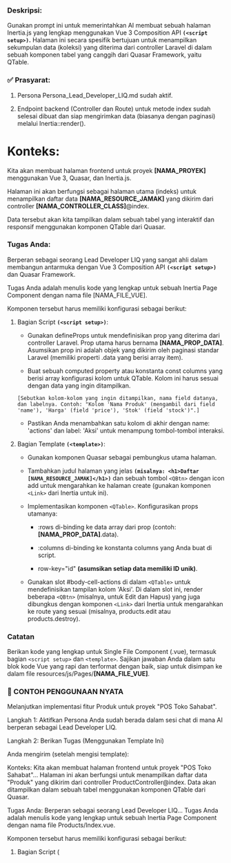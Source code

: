### Deskripsi:
Gunakan prompt ini untuk memerintahkan AI membuat sebuah halaman Inertia.js yang lengkap menggunakan Vue 3 Composition API 
**``(<script setup>)``.**
Halaman ini secara spesifik bertujuan untuk menampilkan sekumpulan data (koleksi) yang diterima dari controller Laravel di dalam sebuah komponen tabel yang canggih dari Quasar Framework, yaitu QTable.

### ✅ Prasyarat:
1. Persona Persona_Lead_Developer_LIQ.md sudah aktif.

2. Endpoint backend (Controller dan Route) untuk metode index sudah selesai dibuat dan siap mengirimkan data (biasanya dengan paginasi) melalui Inertia::render().

# Konteks:
Kita akan membuat halaman frontend untuk proyek **[NAMA_PROYEK]** menggunakan Vue 3, Quasar, dan Inertia.js.

Halaman ini akan berfungsi sebagai halaman utama (indeks) untuk menampilkan daftar data **[NAMA_RESOURCE_JAMAK]** yang dikirim dari controller **[NAMA_CONTROLLER_CLASS]**@index.

Data tersebut akan kita tampilkan dalam sebuah tabel yang interaktif dan responsif menggunakan komponen QTable dari Quasar.

### Tugas Anda:
Berperan sebagai seorang Lead Developer LIQ yang sangat ahli dalam membangun antarmuka dengan Vue 3 Composition API **``(<script setup>)``** dan Quasar Framework.

Tugas Anda adalah menulis kode yang lengkap untuk sebuah Inertia Page Component dengan nama file [NAMA_FILE_VUE].

Komponen tersebut harus memiliki konfigurasi sebagai berikut:

1. Bagian Script **``(<script setup>)``**:

    - Gunakan defineProps untuk mendefinisikan prop yang diterima dari controller Laravel. Prop utama harus bernama **[NAMA_PROP_DATA]**. Asumsikan prop ini adalah objek yang dikirim oleh paginasi standar Laravel (memiliki properti .data yang berisi array item).

    - Buat sebuah computed property atau konstanta const columns yang berisi array konfigurasi kolom untuk QTable. Kolom ini harus sesuai dengan data yang ingin ditampilkan.

    ``[Sebutkan kolom-kolom yang ingin ditampilkan, nama field datanya, dan labelnya. Contoh: "Kolom 'Nama Produk' (mengambil dari field 'name'), 'Harga' (field 'price'), 'Stok' (field 'stock')".]``
   - Pastikan Anda menambahkan satu kolom di akhir dengan name: 'actions' dan label: 'Aksi' untuk menampung tombol-tombol interaksi.

2. Bagian Template **``(<template>)``**:

    - Gunakan komponen Quasar <QPage> sebagai pembungkus utama halaman.

    - Tambahkan judul halaman yang jelas **``(misalnya: <h1>Daftar [NAMA_RESOURCE_JAMAK]</h1>)``** dan sebuah tombol ``<QBtn>`` dengan icon add untuk mengarahkan ke halaman create (gunakan komponen ``<Link>`` dari Inertia untuk ini).

    - Implementasikan komponen ``<QTable>``. Konfigurasikan props utamanya:

        - :rows di-binding ke data array dari prop (contoh: **[NAMA_PROP_DATA]**.data).

        - :columns di-binding ke konstanta columns yang Anda buat di script.

        - row-key="id" **(asumsikan setiap data memiliki ID unik)**.

    - Gunakan slot #body-cell-actions di dalam ``<QTable>`` untuk mendefinisikan tampilan kolom 'Aksi'. Di dalam slot ini, render beberapa ``<QBtn>`` (misalnya, untuk Edit dan Hapus) yang juga dibungkus dengan komponen ``<Link>`` dari Inertia untuk mengarahkan ke route yang sesuai (misalnya, products.edit atau products.destroy).


### Catatan
Berikan kode yang lengkap untuk Single File Component (.vue), termasuk bagian ``<script setup>`` dan ``<template>``.
Sajikan jawaban Anda dalam satu blok kode Vue yang rapi dan terformat dengan baik, siap untuk disimpan ke dalam file resources/js/Pages/**[NAMA_FILE_VUE]**.


### 🚀 CONTOH PENGGUNAAN NYATA
Melanjutkan implementasi fitur Produk untuk proyek "POS Toko Sahabat".

Langkah 1: Aktifkan Persona
Anda sudah berada dalam sesi chat di mana AI berperan sebagai Lead Developer LIQ.

Langkah 2: Berikan Tugas (Menggunakan Template Ini)

Anda mengirim (setelah mengisi template):

Konteks:
Kita akan membuat halaman frontend untuk proyek "POS Toko Sahabat"...
Halaman ini akan berfungsi untuk menampilkan daftar data "Produk" yang dikirim dari controller ProductController@index.
Data akan ditampilkan dalam sebuah tabel menggunakan komponen QTable dari Quasar.

Tugas Anda:
Berperan sebagai seorang Lead Developer LIQ...
Tugas Anda adalah menulis kode yang lengkap untuk sebuah Inertia Page Component dengan nama file Products/Index.vue.

Komponen tersebut harus memiliki konfigurasi sebagai berikut:

1. Bagian Script (<script setup>):

Gunakan defineProps untuk prop bernama products.

Buat konstanta columns dengan spesifikasi:

[
- Kolom dengan label 'Nama Produk', mengambil dari field 'name'.
- Kolom dengan label 'SKU', mengambil dari field 'sku'.
- Kolom dengan label 'Harga', mengambil dari field 'price', dan format tampilannya sebagai mata uang Rupiah.
- Kolom dengan label 'Stok', mengambil dari field 'stock'.
]
Tambahkan kolom 'Aksi' di akhir.

2. Bagian Template (<template>):

Gunakan <QPage>...

Tambahkan judul "Manajemen Produk" dan tombol <QBtn> "Tambah Produk" yang mengarah ke route products.create.

Implementasikan <QTable>...

Di dalam slot aksi, buat <QBtn> "Edit" yang mengarah ke route products.edit dan <QBtn> "Hapus" yang mengarah ke route products.destroy dengan metode DELETE.

Format Output:
Berikan kode yang lengkap... siap untuk disimpan ke dalam file resources/js/Pages/Products/Index.vue.
(sisa prompt tetap sama)
